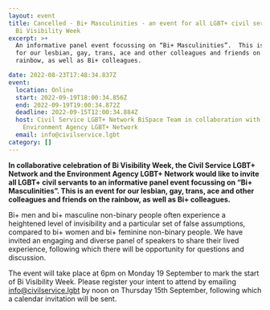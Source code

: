```yaml
---
layout: event
title: Cancelled - Bi+ Masculinities - an event for all LGBT+ civil servants in
  Bi Visibility Week
excerpt: >+
  An informative panel event focussing on “Bi+ Masculinities”.  This is an event
  for our lesbian, gay, trans, ace and other colleagues and friends on the
  rainbow, as well as Bi+ colleagues.

date: 2022-08-23T17:48:34.837Z
event:
  location: Online
  start: 2022-09-19T18:00:34.856Z
  end: 2022-09-19T19:00:34.872Z
  deadline: 2022-09-15T12:00:34.884Z
  host: Civil Service LGBT+ Network BiSpace Team in collaboration with The
    Environment Agency LGBT+ Network
  email: info@civilservice.lgbt
category: []
---
```

**In collaborative celebration of Bi Visibility Week, the Civil Service LGBT+ Network and the Environment Agency LGBT+ Network would like to invite all LGBT+ civil servants to an informative panel event focussing on “Bi+ Masculinities”.  This is an event for our lesbian, gay, trans, ace and other colleagues and friends on the rainbow, as well as Bi+ colleagues.**

Bi+ men and bi+ masculine non-binary people often experience a heightened level of invisibility and a particular set of false assumptions, compared to bi+ women and bi+ feminine non-binary people.  We have invited an engaging and diverse panel of speakers to share their lived experience, following which there will be opportunity for questions and discussion.

The event will take place at 6pm on Monday 19 September to mark the start of Bi Visibility Week.  Please register your intent to attend by emailing <info@civilservice.lgbt> by noon on Thursday 15th September, following which a calendar invitation will be sent.